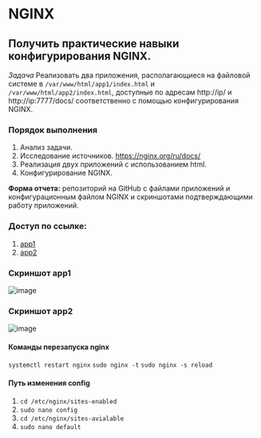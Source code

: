 # NGINX
## Получить практические навыки конфигурирования NGINX.

*Задача* Реализовать два приложения, располагающиеся на файловой системе в `/var/www/html/app1/index.html` и `/var/www/html/app2/index.html`, доступные по адресам http://ip/ и http://ip:7777/docs/ соответственно с помощью конфигурирования NGINX.

### Порядок выполнения
1. Анализ задачи.
2. Исследование источников.
https://nginx.org/ru/docs/
3. Реализация двух приложений с использованием html.
4. Конфигурирование NGINX.

**Форма отчета:** репозиторий на GitHub с файлами приложений и конфигурационным файлом NGINX и скриншотами подтверждающими работу приложений.

### Доступ по ссылке:
1. [app1](http://143.198.70.213/)
2. [app2](http://143.198.70.213:7777/docs/)

### Скриншот app1
![image](https://user-images.githubusercontent.com/91362737/175779440-5ed8b3b7-23a9-40c3-8cc0-a154dc70ca1d.png)

### Скриншот app2
![image](https://user-images.githubusercontent.com/91362737/175779462-d561a955-0d9c-41c9-b7d4-951c21008455.png)

#### Команды перезапуска nginx
`systemctl restart nginx`
`sudo nginx -t`
`sudo nginx -s reload`

#### Путь изменения config
1. `cd /etc/nginx/sites-enabled`
2. `sudo nano config`
3. `cd /etc/nginx/sites-avialable`
4. `sudo nano default`
